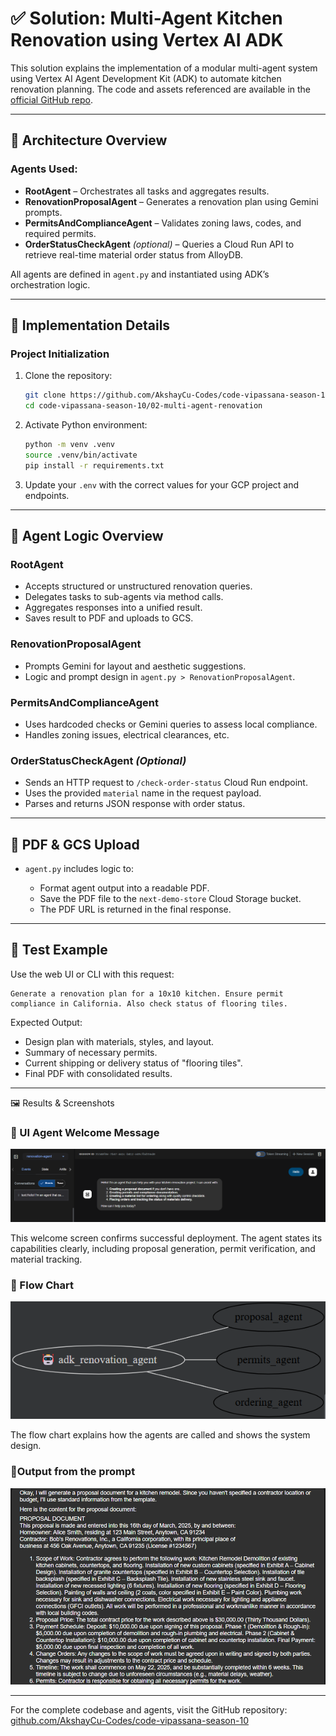 # ✅ Solution: Multi-Agent Kitchen Renovation using Vertex AI ADK

This solution explains the implementation of a modular multi-agent system using Vertex AI Agent Development Kit (ADK) to automate kitchen renovation planning. The code and assets referenced are available in the [official GitHub repo](https://github.com/AkshayCu-Codes/code-vipassana-season-10/tree/main/02-multi-agent-renovation).

---

## 🧩 Architecture Overview

### Agents Used:

* **RootAgent** – Orchestrates all tasks and aggregates results.
* **RenovationProposalAgent** – Generates a renovation plan using Gemini prompts.
* **PermitsAndComplianceAgent** – Validates zoning laws, codes, and required permits.
* **OrderStatusCheckAgent** *(optional)* – Queries a Cloud Run API to retrieve real-time material order status from AlloyDB.

All agents are defined in `agent.py` and instantiated using ADK’s orchestration logic.

---

## 🔨 Implementation Details

### Project Initialization

1. Clone the repository:

   ```bash
   git clone https://github.com/AkshayCu-Codes/code-vipassana-season-10.git
   cd code-vipassana-season-10/02-multi-agent-renovation
   ```
2. Activate Python environment:

   ```bash
   python -m venv .venv
   source .venv/bin/activate
   pip install -r requirements.txt
   ```
3. Update your `.env` with the correct values for your GCP project and endpoints.

---

## 🔁 Agent Logic Overview

### RootAgent

* Accepts structured or unstructured renovation queries.
* Delegates tasks to sub-agents via method calls.
* Aggregates responses into a unified result.
* Saves result to PDF and uploads to GCS.

### RenovationProposalAgent

* Prompts Gemini for layout and aesthetic suggestions.
* Logic and prompt design in `agent.py > RenovationProposalAgent`.

### PermitsAndComplianceAgent

* Uses hardcoded checks or Gemini queries to assess local compliance.
* Handles zoning issues, electrical clearances, etc.

### OrderStatusCheckAgent *(Optional)*

* Sends an HTTP request to `/check-order-status` Cloud Run endpoint.
* Uses the provided `material` name in the request payload.
* Parses and returns JSON response with order status.

---

## 📄 PDF & GCS Upload

* `agent.py` includes logic to:

  * Format agent output into a readable PDF.
  * Save the PDF file to the `next-demo-store` Cloud Storage bucket.
  * The PDF URL is returned in the final response.

---

## 🧪 Test Example

Use the web UI or CLI with this request:

```text
Generate a renovation plan for a 10x10 kitchen. Ensure permit compliance in California. Also check status of flooring tiles.
```

Expected Output:

* Design plan with materials, styles, and layout.
* Summary of necessary permits.
* Current shipping or delivery status of "flooring tiles".
* Final PDF with consolidated results.

---

🖼️ Results & Screenshots

### 🔹 UI Agent Welcome Message  
![Running the code](./images/Welcome.png)

This welcome screen confirms successful deployment. The agent states its capabilities clearly, including proposal generation, permit verification, and material tracking.  

### 🔹 Flow Chart
![Chart](./images/image.png)

The flow chart explains how the agents are called and shows the system design.  


### 🔹Output from the prompt  
![Output](./images/output.png)

---

For the complete codebase and agents, visit the GitHub repository:
[github.com/AkshayCu-Codes/code-vipassana-season-10](https://github.com/AkshayCu-Codes/code-vipassana-season-10/tree/main/02-multi-agent-renovation)
